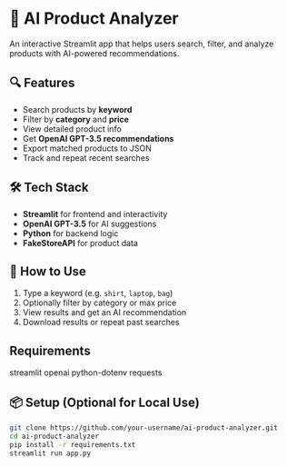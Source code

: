 # 🧠 AI Product Analyzer

An interactive Streamlit app that helps users search, filter, and analyze products with AI-powered recommendations.

## 🔍 Features

- Search products by **keyword**
- Filter by **category** and **price**
- View detailed product info
- Get **OpenAI GPT-3.5 recommendations**
- Export matched products to JSON
- Track and repeat recent searches

## 🛠️ Tech Stack

- **Streamlit** for frontend and interactivity
- **OpenAI GPT-3.5** for AI suggestions
- **Python** for backend logic
- **FakeStoreAPI** for product data

## 🚀 How to Use

1. Type a keyword (e.g. `shirt`, `laptop`, `bag`)
2. Optionally filter by category or max price
3. View results and get an AI recommendation
4. Download results or repeat past searches

## Requirements
streamlit
openai
python-dotenv
requests

## 📦 Setup (Optional for Local Use)

```bash
git clone https://github.com/your-username/ai-product-analyzer.git
cd ai-product-analyzer
pip install -r requirements.txt
streamlit run app.py


